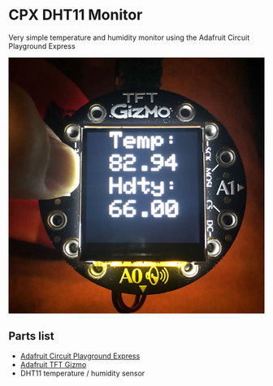 # CPX DHT11 Monitor
Very simple temperature and humidity monitor using the Adafruit Circuit Playground Express
 
![Monitor Image](image.jpg)
 
## Parts list
* [Adafruit Circuit Playground Express](https://www.adafruit.com/product/3333?gclid=EAIaIQobChMIjIewuNXw6gIVSr7ACh2ABw5-EAAYASAAEgKPrfD_BwE)
* [Adafruit TFT Gizmo](https://learn.adafruit.com/adafruit-tft-gizmo)
* DHT11 temperature / humidity sensor
